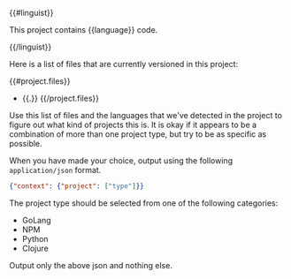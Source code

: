 {{#linguist}}

This project contains {{language}} code.

{{/linguist}}

Here is a list of files that are currently versioned in this project:

{{#project.files}}
* {{.}}
{{/project.files}}

Use this list of files and the languages that we've detected in the project to figure out what kind of projects this is. It is okay if it appears to be a combination of more than one project type, but try to be as specific as possible.

When you have made your choice, output using the following `application/json` format.

```json
{"context": {"project": ["type"]}}
```

The project type should be selected from one of the following categories:

* GoLang
* NPM
* Python
* Clojure

Output only the above json and nothing else.
